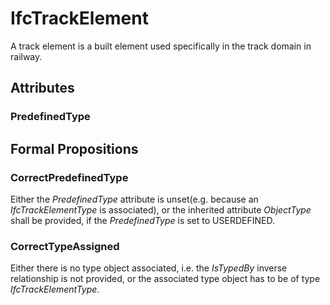 # IfcTrackElement

A track element is a built element used specifically in the track domain in railway.
<!-- end of short definition -->


## Attributes

### PredefinedType


## Formal Propositions

### CorrectPredefinedType
Either the _PredefinedType_ attribute is unset(e.g. because an _IfcTrackElementType_ is associated), or the inherited attribute _ObjectType_ shall be provided, if the _PredefinedType_ is set to USERDEFINED.

### CorrectTypeAssigned
Either there is no type object associated, i.e. the _IsTypedBy_ inverse relationship is not provided, or the associated type object has to be of type _IfcTrackElementType_.

